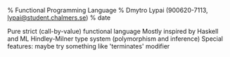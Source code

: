 % Functional Programming Language
% Dmytro Lypai (900620-7113, lypai@student.chalmers.se)
% date

Pure strict (call-by-value) functional language
Mostly inspired by Haskell and ML
Hindley-Milner type system (polymorphism and inference)
Special features: maybe try something like 'terminates' modifier

